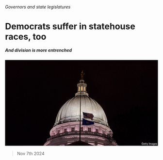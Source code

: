 ###### Governors and state legislatures

# Democrats suffer in statehouse races, too 

##### And division is more entrenched 

![image](images/20241109_USP004.jpg) 

> Nov 7th 2024 


